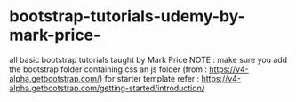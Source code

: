 # bootstrap-tutorials-udemy-by-mark-price-
all basic bootstrap tutorials taught by Mark Price
NOTE : make sure you add the bootstrap folder containing css an js folder (from : https://v4-alpha.getbootstrap.com/)
       for starter template refer : https://v4-alpha.getbootstrap.com/getting-started/introduction/
